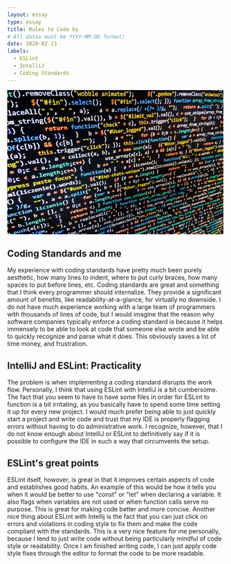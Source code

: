 ```yaml
---
layout: essay
type: essay
title: Rules to Code by
# All dates must be YYYY-MM-DD format!
date: 2020-02-13
labels:
  - ESLint
  - IntelliJ
  - Coding Standards
---
```


<div class="ui medium rounded images">
  <img class="ui image" src="../images/code.jpg">
</div>

## Coding Standards and me
My experience with coding standards have pretty much been purely aesthetic, how many lines to indent, where to put curly braces, how many spaces to put before lines, etc. Coding standards are great and something that I think every programmer should internalize. They provide a significant amount of benefits, like readability-at-a-glance, for virtually no downside. I do not have much experience working with a large team of programmers with thousands of lines of code, but I would imagine that the reason why software companies typically enforce a coding standard is because it helps immensely to be able to look at code that someone else wrote and be able to quickly recognize and parse what it does. This obviously saves a lot of time money, and frustration.

## IntelliJ and ESLint: Practicality
The problem is when implementing a coding standard disrupts the work flow. Personally, I think that using ESLint with IntelliJ is a bit cumbersome. The fact that you seem to have to have some files in order for ESLint to function is a bit irritating, as you basically have to spend some time setting it up for every new project. I would much prefer being able to just quickly start a project and write code and trust that my IDE is properly flagging errors without having to do administrative work. I recognize, however, that I do not know enough about IntelliJ or ESLint to definitively say if it is possible to configure the IDE in such a way that circumvents the setup.

## ESLint's great points
ESLint itself, howover, is great in that it improves certain aspects of code and establishes good habits. An example of this would be how it tells you when it would be better to use "const" or "let" when declaring a variable. It also flags when variables are not used or when function calls serve no purpose. This is great for making code better and more concise. Another nice thing about ESLint with Intellij is the fact that you can just click on errors and violations in coding style to fix them and make the code compliant with the standards. This is a very nice feature for me personally, because I tend to just write code without being particularly mindful of code style or readability. Once I am finished writing code, I can just apply code style fixes through the editor to format the code to be more readable.

